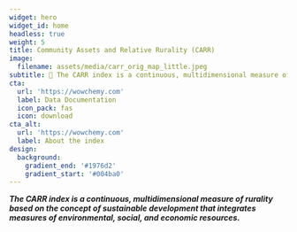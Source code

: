 ```yaml
---
widget: hero
widget_id: home
headless: true
weight: 5
title: Community Assets and Relative Rurality (CARR)
image: 
  filename: assets/media/carr_orig_map_little.jpeg
subtitle: 🧱 The CARR index is a continuous, multidimensional measure of rurality based on the concept of sustainable development that integrates measures of environmental, social, and economic resources. 🧱
cta:
  url: 'https://wowchemy.com'
  label: Data Documentation
  icon_pack: fas
  icon: download
cta_alt:
  url: 'https://wowchemy.com'
  label: About the index
design:
  background:
    gradient_end: '#1976d2'
    gradient_start: '#004ba0'
---
```

***The CARR index is a continuous, multidimensional measure of rurality based on the concept of sustainable development that integrates measures of environmental, social, and economic resources.***
